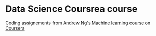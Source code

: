 Data Science Coursrea course
===================

Coding assignements from [Andrew Ng's Machine learning course on Coursera](https://www.coursera.org/learn/machine-learning/home/welcome)
